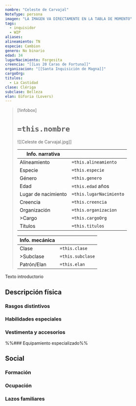 ```yaml
---
nombre: "Celeste de Carvajal"
NoteType: persona
imagen: "LA IMAGEN VA DIRECTAMENTE EN LA TABLA DE MOMENTO"
tags:
  - inquisidor
  - WIP
aliases: 
alineamiento: TN
especie: Cambion
genero: No binario
edad: 34
lugarNacimiento: Forgesita
creencia: "[[Las 20 Caras de Fortuna]]"
organizacion: "[[Santa Inquisición de Magna]]"
cargoOrg: 
titulos:
  - La Castidad
clase: Clériga
subclase: Belleza
elan: Eŭforia (Lovers)
---
```


>[!infobox]
># **`=this.nombre`**
> ![[Celeste de Carvajal.jpg]]
> 
> | Info. narrativa     ||
>| -------------- | -------------- |
>| Alineamiento  | `=this.alineamiento` |
>| Especie          | `=this.especie` |
>| Género           | `=this.genero` |
>| Edad               | `=this.edad` años |
>| Lugar de nacimiento | `=this.lugarNacimiento` |
>| Creencia         | `=this.creencia` |
>| Organización  | `=this.organizacion` |
>| >Cargo            | `=this.cargoOrg` |
>| Títulos             | `=this.titulos` |
>
> |Info. mecánica ||
> | ----------- | ----------- |
> | Clase          | `=this.clase` |
> |>Subclase   | `=this.subclase` |
> |Patrón/Elan | `=this.elan` |

Texto introductorio

## Descripción física

### Rasgos distintivos



### Habilidades especiales



### Vestimenta y accesorios



%%### Equipamiento especializado%%

## Social

### Formación



### Ocupación


### Lazos familiares

